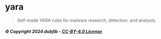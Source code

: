 # yara
> Self-made YARA rules for malware research, detection, and analysis.
##### © Copyright 2024 dubfib - [CC-BY-4.0 License](https://creativecommons.org/licenses/by/4.0/deed.en)
